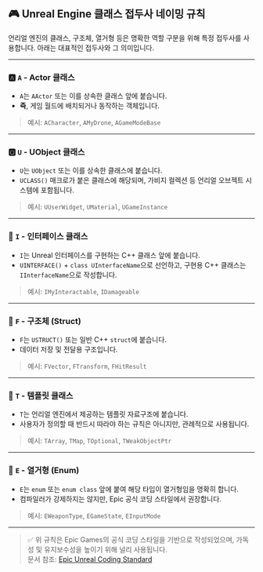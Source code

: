 ## 🎮 Unreal Engine 클래스 접두사 네이밍 규칙

언리얼 엔진의 클래스, 구조체, 열거형 등은 명확한 역할 구분을 위해 특정 접두사를 사용합니다. 아래는 대표적인 접두사와 그 의미입니다.

---

### 🅰️ `A` - Actor 클래스

- `A`는 `AActor` 또는 이를 상속한 클래스 앞에 붙습니다.
- **즉**, 게임 월드에 배치되거나 동작하는 객체입니다.

> 예시: `ACharacter`, `AMyDrone`, `AGameModeBase`

---

### 🅾️ `U` - UObject 클래스

- `U`는 `UObject` 또는 이를 상속한 클래스에 붙습니다.
- `UCLASS()` 매크로가 붙은 클래스에 해당되며, 가비지 컬렉션 등 언리얼 오브젝트 시스템에 포함됩니다.

> 예시: `UUserWidget`, `UMaterial`, `UGameInstance`

---

### 🔌 `I` - 인터페이스 클래스

- `I`는 Unreal 인터페이스를 구현하는 C++ 클래스 앞에 붙습니다.
- `UINTERFACE()` + `class UInterfaceName`으로 선언하고, 구현용 C++ 클래스는 `IInterfaceName`으로 작성합니다.

> 예시: `IMyInteractable`, `IDamageable`

---

### 🧱 `F` - 구조체 (Struct)

- `F`는 `USTRUCT()` 또는 일반 C++ `struct`에 붙습니다.
- 데이터 저장 및 전달용 구조입니다.

> 예시: `FVector`, `FTransform`, `FHitResult`

---

### 🔣 `T` - 템플릿 클래스

- `T`는 언리얼 엔진에서 제공하는 템플릿 자료구조에 붙습니다.
- 사용자가 정의할 때 반드시 따라야 하는 규칙은 아니지만, 관례적으로 사용됩니다.

> 예시: `TArray`, `TMap`, `TOptional`, `TWeakObjectPtr`

---

### 🎯 `E` - 열거형 (Enum)

- `E`는 `enum` 또는 `enum class` 앞에 붙여 해당 타입이 열거형임을 명확히 합니다.
- 컴파일러가 강제하지는 않지만, Epic 공식 코딩 스타일에서 권장합니다.

> 예시: `EWeaponType`, `EGameState`, `EInputMode`

---

> ✅ 위 규칙은 Epic Games의 공식 코딩 스타일을 기반으로 작성되었으며, 가독성 및 유지보수성을 높이기 위해 널리 사용됩니다.  
> 문서 참조: [Epic Unreal Coding Standard](https://docs.unrealengine.com/5.0/en-US/epic-coding-standard-for-unreal-engine/)
